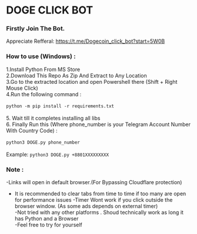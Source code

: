 # DOGE CLICK BOT
 
### Firstly Join The Bot.

Appreciate Refferal: https://t.me/Dogecoin_click_bot?start=5W0B 

### How to use (Windows) :
1.Install Python From MS Store <BR>
2.Download This Repo As Zip And Extract to Any Location <br>
3.Go to the extracted location and open Powershell there (Shift + Right Mouse Click)<br>
4.Run the following command :<br><br>
`python -m pip install -r requirements.txt`
<br><br>
5. Wait till it completes installing all libs <br>
6. Finally Run this (Where phone_number is your Telegram Account Number With Country Code)  : <br><br>
`python3 DOGE.py phone_number`
 <br><br>
Example:  `python3 DOGE.py +8801XXXXXXXXX`
 
 
 ### Note :
 -Links will open in default browser.(For Bypassing Cloudflare protection)<br>
 - It is recommended to clear tabs from time to time if too many are open for performance issues
 -Timer Wont work if you click outside the browser window. (As some ads depends on external timer)<br>
 -Not tried with any other platforms . Shoud technically work as long it has Python and a Browser<br>
 -Feel free to try for yourself<br>
